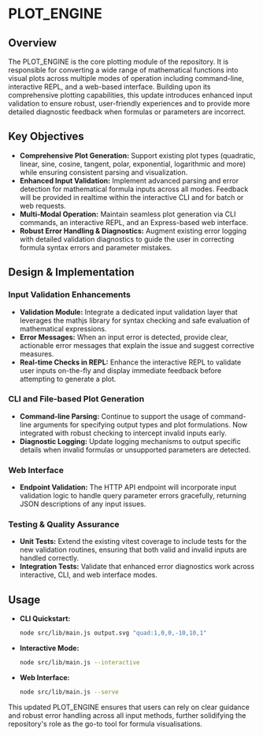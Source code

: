# PLOT_ENGINE

## Overview
The PLOT_ENGINE is the core plotting module of the repository. It is responsible for converting a wide range of mathematical functions into visual plots across multiple modes of operation including command-line, interactive REPL, and a web-based interface. Building upon its comprehensive plotting capabilities, this update introduces enhanced input validation to ensure robust, user-friendly experiences and to provide more detailed diagnostic feedback when formulas or parameters are incorrect.

## Key Objectives
- **Comprehensive Plot Generation:** Support existing plot types (quadratic, linear, sine, cosine, tangent, polar, exponential, logarithmic and more) while ensuring consistent parsing and visualization.
- **Enhanced Input Validation:** Implement advanced parsing and error detection for mathematical formula inputs across all modes. Feedback will be provided in realtime within the interactive CLI and for batch or web requests.
- **Multi-Modal Operation:** Maintain seamless plot generation via CLI commands, an interactive REPL, and an Express-based web interface.
- **Robust Error Handling & Diagnostics:** Augment existing error logging with detailed validation diagnostics to guide the user in correcting formula syntax errors and parameter mistakes.

## Design & Implementation
### Input Validation Enhancements
- **Validation Module:** Integrate a dedicated input validation layer that leverages the mathjs library for syntax checking and safe evaluation of mathematical expressions.
- **Error Messages:** When an input error is detected, provide clear, actionable error messages that explain the issue and suggest corrective measures.
- **Real-time Checks in REPL:** Enhance the interactive REPL to validate user inputs on-the-fly and display immediate feedback before attempting to generate a plot.

### CLI and File-based Plot Generation
- **Command-line Parsing:** Continue to support the usage of command-line arguments for specifying output types and plot formulations. Now integrated with robust checking to intercept invalid inputs early.
- **Diagnostic Logging:** Update logging mechanisms to output specific details when invalid formulas or unsupported parameters are detected.

### Web Interface
- **Endpoint Validation:** The HTTP API endpoint will incorporate input validation logic to handle query parameter errors gracefully, returning JSON descriptions of any input issues.

### Testing & Quality Assurance
- **Unit Tests:** Extend the existing vitest coverage to include tests for the new validation routines, ensuring that both valid and invalid inputs are handled correctly.
- **Integration Tests:** Validate that enhanced error diagnostics work across interactive, CLI, and web interface modes.

## Usage
- **CLI Quickstart:**
  ```bash
  node src/lib/main.js output.svg "quad:1,0,0,-10,10,1"
  ```
- **Interactive Mode:**
  ```bash
  node src/lib/main.js --interactive
  ```
- **Web Interface:**
  ```bash
  node src/lib/main.js --serve
  ```

This updated PLOT_ENGINE ensures that users can rely on clear guidance and robust error handling across all input methods, further solidifying the repository's role as the go-to tool for formula visualisations.
